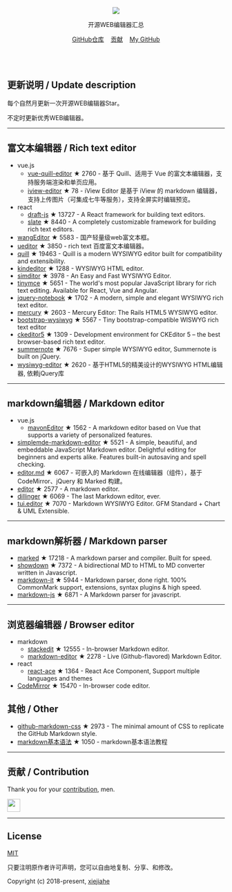 



<div align="center">
  <div>
    <img src="https://raw.githubusercontent.com/xjh22222228/awesome-web-editor/master/media/logo.png" />
  </div>
  <p>开源WEB编辑器汇总</p>
  <div>
    <a href="https://github.com/xjh22222228/awesome-web-editor/">GitHub仓库</a>&nbsp;&nbsp;&nbsp;
    <a href="https://github.com/xjh22222228/awesome-web-editor/issues">贡献</a>&nbsp;&nbsp;&nbsp;
    <a href="https://github.com/xjh22222228/">My GitHub</a>
  </div>
</div>
</br></br></br>


## 更新说明 / Update description
每个自然月更新一次开源WEB编辑器Star。

不定时更新优秀WEB编辑器。



---


## 富文本编辑器 / Rich text editor
- vue.js
  - [vue-quill-editor](https://github.com/surmon-china/vue-quill-editor) ★ 2760 - 基于 Quill、适用于 Vue 的富文本编辑器，支持服务端渲染和单页应用。
  - [iview-editor](https://github.com/iview/iview-editor) ★ 78 - iView Editor 是基于 iView 的 markdown 编辑器，支持上传图片（可集成七牛等服务），支持全屏实时编辑预览。
- react
  - [draft-js](https://github.com/facebook/draft-js) ★ 13727 - A React framework for building text editors.
  - [slate](https://github.com/ianstormtaylor/slate) ★ 8440 - A completely customizable framework for building rich text editors.
- [wangEditor](https://github.com/wangfupeng1988/wangEditor) ★ 5583 - 国产轻量级web富文本框。
- [ueditor](https://github.com/fex-team/ueditor) ★ 3850 - rich text 百度富文本编辑器。
- [quill](https://github.com/quilljs/quill) ★ 19463 - Quill is a modern WYSIWYG editor built for compatibility and extensibility.
- [kindeditor](https://github.com/kindsoft/kindeditor) ★ 1288 - WYSIWYG HTML editor.
- [simditor](https://github.com/mycolorway/simditor) ★ 3978 - An Easy and Fast WYSIWYG Editor.
- [tinymce](https://github.com/tinymce/tinymce) ★ 5651 - The world's most popular JavaScript library for rich text editing. Available for React, Vue and Angular.
- [jquery-notebook](https://github.com/raphaelcruzeiro/jquery-notebook) ★ 1702 - A modern, simple and elegant WYSIWYG rich text editor.
- [mercury](https://github.com/jejacks0n/mercury) ★ 2603 - Mercury Editor: The Rails HTML5 WYSIWYG editor.
- [bootstrap-wysiwyg](https://github.com/mindmup/bootstrap-wysiwyg/) ★ 5567 - Tiny bootstrap-compatible WISWYG rich text editor
- [ckeditor5](https://github.com/ckeditor/ckeditor5) ★ 1309 - Development environment for CKEditor 5 – the best browser-based rich text editor.
- [summernote](https://github.com/summernote/summernote) ★ 7676 - Super simple WYSIWYG editor, Summernote is built on jQuery.
- [wysiwyg-editor](https://github.com/froala/wysiwyg-editor) ★ 2620 - 基于HTML5的精美设计的WYSIWYG HTML编辑器, 依赖jQuery库







---


## markdown编辑器 / Markdown editor
- vue.js
  - [mavonEditor](https://github.com/hinesboy/mavonEditor) ★ 1562 -   A markdown editor based on Vue that supports a variety of personalized features.
- [simplemde-markdown-editor](https://github.com/sparksuite/simplemde-markdown-editor) ★ 5521 -  A simple, beautiful, and embeddable JavaScript Markdown editor. Delightful editing for beginners and experts alike. Features built-in autosaving and spell checking.
- [editor.md](https://github.com/pandao/editor.md) ★ 6067 - 可嵌入的 Markdown 在线编辑器（组件），基于 CodeMirror、jQuery 和 Marked 构建。
- [editor](https://github.com/lepture/editor) ★ 2577 - A markdown editor.
- [dillinger](https://github.com/joemccann/dillinger) ★ 6069 - The last Markdown editor, ever.
- [tui.editor](https://github.com/nhnent/tui.editor) ★ 7070 - Markdown WYSIWYG Editor. GFM Standard + Chart & UML Extensible.





---




## markdown解析器 / Markdown parser
- [marked](https://github.com/markedjs/marked) ★ 17218 - A markdown parser and compiler. Built for speed.
- [showdown](https://github.com/showdownjs/showdown) ★ 7372 - A bidirectional MD to HTML to MD converter written in Javascript.
- [markdown-it](https://github.com/markdown-it/markdown-it) ★ 5944 - Markdown parser, done right. 100% CommonMark support, extensions, syntax plugins & high speed.
- [markdown-js](https://github.com/evilstreak/markdown-js) ★ 6871 - A Markdown parser for javascript.




---



## 浏览器编辑器 / Browser editor
- markdown
  - [stackedit](https://github.com/benweet/stackedit) ★ 12555 - In-browser Markdown editor.
  - [markdown-editor](https://github.com/jbt/markdown-editor) ★ 2278 - Live (Github-flavored) Markdown Editor.
- react
  - [react-ace](https://github.com/securingsincity/react-ace) ★ 1364 - React Ace Component, Support multiple languages and themes
- [CodeMirror](https://github.com/codemirror/CodeMirror) ★ 15470 - In-browser code editor.



## 其他 / Other
- [github-markdown-css](https://github.com/sindresorhus/github-markdown-css) ★ 2973 - The minimal amount of CSS to replicate the GitHub Markdown style.
- [markdown基本语法](https://github.com/younghz/Markdown) ★ 1050 - markdown基本语法教程



---


## 贡献 / Contribution
Thank you for your [contribution](https://github.com/xjh22222228/awesome-web-editor/issues), men.

<a href="https://github.com/1c7/">
  <img src="https://avatars1.githubusercontent.com/u/1804755?s=460&v=4" width="30px" height="30px" />
</a>


---



## License
[MIT](https://opensource.org/licenses/MIT)

只要注明原作者许可声明，您可以自由地复制、分享、和修改。

Copyright (c) 2018-present, [xiejiahe](https://github.com/xjh22222228)